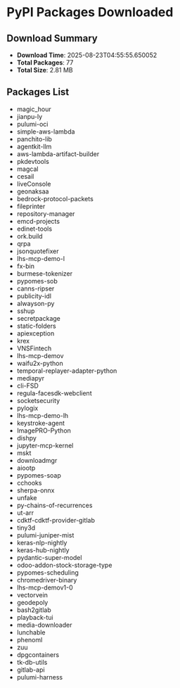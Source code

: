 # PyPI Packages Downloaded

## Download Summary
- **Download Time**: 2025-08-23T04:55:55.650052
- **Total Packages**: 77
- **Total Size**: 2.81 MB

## Packages List
- magic_hour
- jianpu-ly
- pulumi-oci
- simple-aws-lambda
- panchito-lib
- agentkit-llm
- aws-lambda-artifact-builder
- pkdevtools
- magcal
- cesail
- liveConsole
- geonaksaa
- bedrock-protocol-packets
- fileprinter
- repository-manager
- emcd-projects
- edinet-tools
- ork.build
- qrpa
- jsonquotefixer
- lhs-mcp-demo-l
- fx-bin
- burmese-tokenizer
- pypomes-sob
- canns-ripser
- publicity-idl
- alwayson-py
- sshup
- secretpackage
- static-folders
- apiexception
- krex
- VNSFintech
- lhs-mcp-demov
- waifu2x-python
- temporal-replayer-adapter-python
- mediapyr
- cli-FSD
- regula-facesdk-webclient
- socketsecurity
- pylogix
- lhs-mcp-demo-lh
- keystroke-agent
- ImagePRO-Python
- dishpy
- jupyter-mcp-kernel
- mskt
- downloadmgr
- aiootp
- pypomes-soap
- cchooks
- sherpa-onnx
- unfake
- py-chains-of-recurrences
- ut-arr
- cdktf-cdktf-provider-gitlab
- tiny3d
- pulumi-juniper-mist
- keras-nlp-nightly
- keras-hub-nightly
- pydantic-super-model
- odoo-addon-stock-storage-type
- pypomes-scheduling
- chromedriver-binary
- lhs-mcp-demov1-0
- vectorvein
- geodepoly
- bash2gitlab
- playback-tui
- media-downloader
- lunchable
- phenoml
- zuu
- dpgcontainers
- tk-db-utils
- gitlab-api
- pulumi-harness
